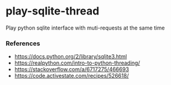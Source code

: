 # play-sqlite-thread
Play python sqlite interface with muti-requests at the same time

### References
* https://docs.python.org/2/library/sqlite3.html
* https://realpython.com/intro-to-python-threading/
* https://stackoverflow.com/a/6717275/466693
* https://code.activestate.com/recipes/526618/
